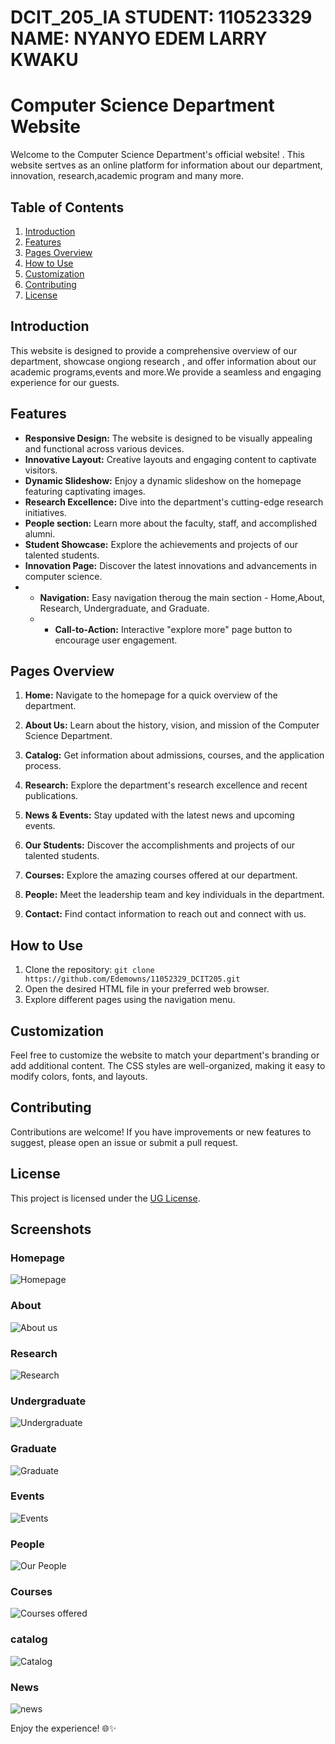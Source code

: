 # DCIT_205_IA  STUDENT: 110523329 NAME: NYANYO EDEM LARRY KWAKU
# Computer Science Department Website

Welcome to the Computer Science Department's official website! . This website sertves as an online platform for information about our department, innovation, research,academic program and many more.

## Table of Contents
1. [Introduction](#introduction)
2. [Features](#features)
3. [Pages Overview](#pages-overview)
4. [How to Use](#how-to-use)
5. [Customization](#customization)
6. [Contributing](#contributing)
7. [License](#license)

## Introduction
This website is designed to provide a comprehensive overview of our department, showcase ongiong research , and offer information about our academic programs,events and more.We provide a seamless and engaging experience for our guests.

## Features
- **Responsive Design:** The website is designed to be visually appealing and functional across various devices.
- **Innovative Layout:** Creative layouts and engaging content to captivate visitors.
- **Dynamic Slideshow:** Enjoy a dynamic slideshow on the homepage featuring captivating images.
- **Research Excellence:** Dive into the department's cutting-edge research initiatives.
- **People section:** Learn more about the faculty, staff, and accomplished alumni.
- **Student Showcase:** Explore the achievements and projects of our talented students.
- **Innovation Page:** Discover the latest innovations and advancements in computer science.
- - **Navigation:** Easy navigation theroug the main section - Home,About, Research, Undergraduate, and Graduate.
  - - **Call-to-Action:** Interactive "explore more" page  button to encourage user engagement.



## Pages Overview
1. **Home:** Navigate to the homepage for a quick overview of the department.
2. **About Us:** Learn about the history, vision, and mission of the Computer Science Department.

3. **Catalog:** Get information about admissions, courses, and the application process.
4. **Research:** Explore the department's research excellence and recent publications.
5. **News & Events:** Stay updated with the latest news and upcoming events.
6. **Our Students:** Discover the accomplishments and projects of our talented students.
8. **Courses:** Explore the amazing courses offered at our department.
9. **People:** Meet the leadership team and key individuals in the department.
10. **Contact:** Find contact information to reach out and connect with us.

## How to Use
1. Clone the repository: `git clone https://github.com/Edemowns/11052329_DCIT205.git`
2. Open the desired HTML file in your preferred web browser.
3. Explore different pages using the navigation menu.

## Customization
Feel free to customize the website to match your department's branding or add additional content. The CSS styles are well-organized, making it easy to modify colors, fonts, and layouts.

## Contributing
Contributions are welcome! If you have improvements or new features to suggest, please open an issue or submit a pull request.

## License
This project is licensed under the [UG License](LICENSE).

## Screenshots


### Homepage
![Homepage](Screenshots/hhomepage.png)

### About
![About us](Screenshots/aboutus.png)

### Research
![Research](Screenshots/research.png)

### Undergraduate
![Undergraduate](Screenshots/undergraduate.png)

### Graduate
![Graduate](Screenshots/graduate.png)

### Events
![Events](Screenshots/events.png)

### People
![Our People](Screenshots/people.png)

### Courses
![Courses offered](Screenshots/courses.png)

### catalog
![Catalog](Screenshots/catalog.png)
### News
![news](Screenshots/news.png)






Enjoy the experience! 🌐✨
